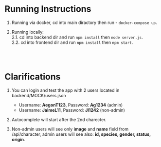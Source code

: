 # Running Instructions

1. Running via docker, cd into main diractory then run -   `docker-compose up`.

2. Running locally: <br/>
    2.1. cd into backend dir and run `npm install`  then `node server.js`. <br/>
    2.2. cd into frontend dir and run `npm install`  then `npm start`. <br/>


<br />
<br />


# Clarifications   
1. You can login and test the app with 2 users located in backend/MOCK/users.json <br />

    * Username: <strong>AegonT123</strong>, Password: <strong>Ag1234</strong> (admin)
    * Username: <strong>JaimeL11</strong>, Password: <strong>Jl1242</strong> (non-admin)

2. Autocomplete will start after the 2nd charecter. <br />

3. Non-admin users will see only <strong>image</strong> and <strong>name</strong> field from /api/character, admin users will see also:
<strong>id, species, gender, status, origin</strong>.
